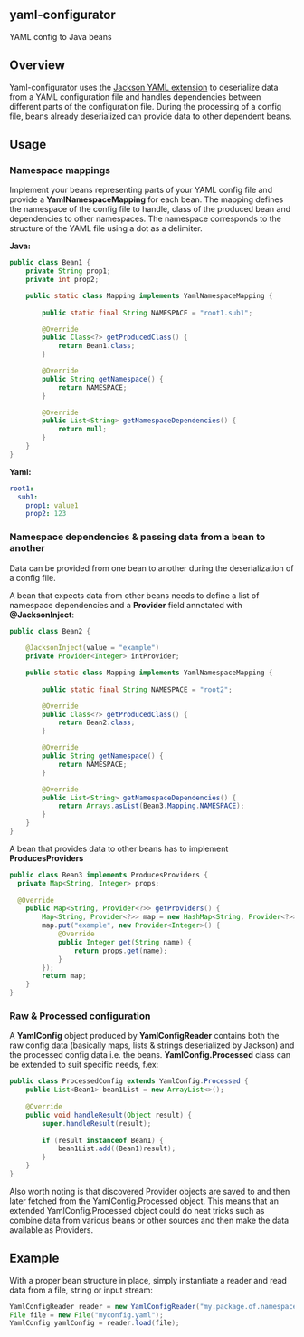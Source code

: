 ## yaml-configurator
YAML config to Java beans 

## Overview
Yaml-configurator uses the [Jackson YAML extension](https://github.com/FasterXML/jackson-dataformat-yaml) to deserialize data from a YAML configuration file and handles dependencies between different parts of the configuration file. During the processing of a config file, beans already deserialized can provide data to other dependent beans.

## Usage
### Namespace mappings
Implement your beans representing parts of your YAML config file and provide a **YamlNamespaceMapping** for each bean. The mapping defines the namespace of the config file to handle, class of the produced bean and dependencies to other namespaces. The namespace corresponds to the structure of the YAML file using a dot as a delimiter.

**Java:**
```java
public class Bean1 {
	private String prop1;
	private int prop2;

	public static class Mapping implements YamlNamespaceMapping {
		
		public static final String NAMESPACE = "root1.sub1";

		@Override
		public Class<?> getProducedClass() {
			return Bean1.class;
		}

		@Override
		public String getNamespace() {
			return NAMESPACE;
		}

		@Override
		public List<String> getNamespaceDependencies() {
			return null;
		}
	}
}
```
**Yaml:**
```yaml
root1:
  sub1:
    prop1: value1
    prop2: 123
```

### Namespace dependencies & passing data from a bean to another
Data can be provided from one bean to another during the deserialization of a config file.

A bean that expects data from other beans needs to define a list of namespace dependencies and a **Provider** field annotated with **@JacksonInject**:
```java
public class Bean2 {
	
	@JacksonInject(value = "example")
	private Provider<Integer> intProvider;

	public static class Mapping implements YamlNamespaceMapping {
		
		public static final String NAMESPACE = "root2";

		@Override
		public Class<?> getProducedClass() {
			return Bean2.class;
		}

		@Override
		public String getNamespace() {
			return NAMESPACE;
		}

		@Override
		public List<String> getNamespaceDependencies() {
			return Arrays.asList(Bean3.Mapping.NAMESPACE);
		}
	}
}
```

A bean that provides data to other beans has to implement **ProducesProviders**
```java
public class Bean3 implements ProducesProviders {
  private Map<String, Integer> props; 
	
  @Override
	public Map<String, Provider<?>> getProviders() {
		Map<String, Provider<?>> map = new HashMap<String, Provider<?>>();
		map.put("example", new Provider<Integer>() {
			@Override
			public Integer get(String name) {
				return props.get(name);
			}
		});
		return map;
	}
}
```

### Raw & Processed configuration
A **YamlConfig** object produced by **YamlConfigReader** contains both the raw config data (basically maps, lists & strings deserialized by Jackson) and the processed config data i.e. the beans. **YamlConfig.Processed** class can be extended to suit specific needs, f.ex:
```java
public class ProcessedConfig extends YamlConfig.Processed {
	public List<Bean1> bean1List = new ArrayList<>();
	
	@Override
	public void handleResult(Object result) {
		super.handleResult(result);
		
		if (result instanceof Bean1) {
			bean1List.add((Bean1)result);
		}
	}
}
```
Also worth noting is that discovered Provider objects are saved to and then later fetched from the YamlConfig.Processed object. This means that an extended YamlConfig.Processed object could do neat tricks such as combine data from various beans or other sources and then make the data available as Providers.

## Example
With a proper bean structure in place, simply instantiate a reader and read data from a file, string or input stream:
```java
YamlConfigReader reader = new YamlConfigReader("my.package.of.namespace.mappings");
File file = new File("myconfig.yaml");
YamlConfig yamlConfig = reader.load(file);
```
